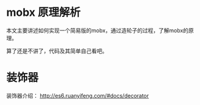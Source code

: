 # mobx 原理解析
本文主要讲述如何实现一个简易版的mobx，通过造轮子的过程，了解mobx的原理。

算了还是不讲了，代码及其简单自己看吧。

# 装饰器

装饰器介绍： http://es6.ruanyifeng.com/#docs/decorator